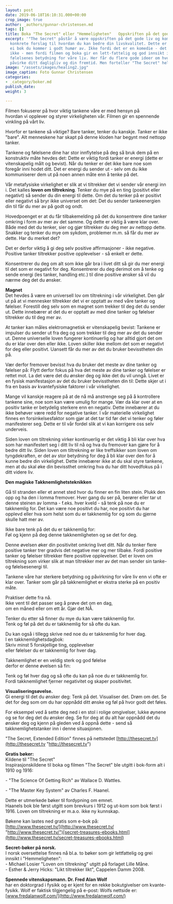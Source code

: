 ```yaml
---
layout: post
date: 2019-06-18T16:10:31.000+00:00
crop_image: true
author: _authors/gunnar-christensen.md
tags: []
title: Boka "The Secret" eller "Hemmeligheten"   Oppskriften på det gode liv
excerpt: '"The Secret" påstår å være oppskriften på det gode liv og kommer med flere
  konkrete forslag til hvordan du kan bedre din livskvalitet. Dette er en film og
  ei bok du kommer i godt humør av. Ikke fordi det er en komedie - det er den slett
  ikke - men fordi filmen og boka gir en lett-fattelig og god innsikt i tankenes og
  følelsenes betydning for våre liv. Her får du flere gode ideer om hvorledes du kan
  påvirke ditt dagligliv og din fremtid. Men forteller "The Secret" hele sannheten?'
image: "/assets/images/healing2.jpg"
image_caption: Foto Gunnar Christensen
categories:
- _category/boker.md
publish_date: 
weight: 3

---
```

Filmen fokuserer på hvor viktig tankene våre er med hensyn på  
hvordan vi opplever og styrer virkeligheten vår. Filmen gir en spennende vinkling på vårt liv.

Hvorfor er tankene så viktige? Bare tanker, tenker du kanskje. Tanker er ikke "bare". Alt menneskene har skapt på denne kloden har begynt med nettopp tanker.

Tankene og følelsene dine har stor innflytelse på deg så bruk dem på en konstruktiv måte hevdes det: Dette er viktig fordi tanker er energi (dette er vitenskapelig målt og bevist). Når du tenker er det ikke bare noe som foregår inni hodet ditt. Det er energi du sender ut - selv om du ikke kommuniserer dem ut på noen annen måte enn å tenke på det.

Vår metafysiske virkelighet er slik at vi tiltrekker det vi sender vår energi inn i. Det kalles **loven om tiltrekning**. Tenker du mye på en ting (positivt eller negativt) så sender du din energi til dette. Om det du tenker på er positivt eller negativt så bryr ikke universet om det: Det du sender tankeenergien din til får du mer av på godt og ondt.

Hovedpoenget er at du får tilbakemelding på det du konsentrere dine tanker omkring i form av mer av det samme. Og dette er viktig å være klar over. Både med det du tenker, sier og gjør tiltrekker du deg mer av nettopp dette. Snakker og tenker du mye om sykdom, problemer m.m. så får du mer av dette. Har du merket det?

Det er derfor viktig å gi deg selv positive affirmasjoner - ikke negative. Positive tanker tiltrekker positive opplevelser - så enkelt er dette.

Konsentrerer du deg om alt som ikke går bra i livet ditt så gir du mer energi til det som er negativt for deg. Konsentrerer du deg derimot om å tenke og sende energi (les tanker, handling etc.) til dine positive ønsker så vil du nærme deg det du ønsker.

**Magnet**  
Det hevdes å være en universell lov om tiltrekning i vår virkelighet. Den går ut på at vi mennesker tiltrekker det vi er opptatt av med våre tanker og følelser. Forestill deg selv som en magnet som trekker til deg det du sender ut. Dette innebærer at det du er opptatt av med dine tanker og følelser tiltrekker du til deg mer av.

At tanker kan måles elektromagnetisk er vitenskapelig bevist: Tankene er impulser du sender ut fra deg og som trekker til deg mer av det du sender ut. Denne universelle loven fungerer kontinuerlig og har alltid gjort det om du er klar over den eller ikke. Loven skiller ikke mellom det som er negativt for deg eller positivt. Uansett får du mer av det du bruker bevisstheten din på.

Vær derfor fremover bevisst hva du bruker det meste av dine tanker og følelser på: Flytt derfor fokus på hva det meste av dine tanker og følelser er rettet mot. La det være det du ønsker deg og ikke det du vil unngå. Livet er en fysisk manifestasjon av det du bruker bevisstheten din til: Dette skjer ut i fra en basis av kvantefysiske faktorer i vår virkelighet.

Mange vil kanskje reagere på at de nå må anstrenge seg på å kontrollere tankene sine, noe som kan være umulig for mange. Vær da klar over at en positiv tanke er betydelig sterkere enn en negativ. Dette innebærer at du ikke behøver være redd for negative tanker. I vår materielle virkelighet finnes en forsinkelsesfaktor som gjør at det tar tid før det vi tenker og føler manifesterer seg. Dette er til vår fordel slik at vi kan korrigere oss selv underveis.

Siden loven om tiltrekning virker kontinuerlig er det viktig å bli klar over hva som har manifestert seg i ditt liv til nå og hva du fremover kan gjøre for å bedre ditt liv. Siden loven om tiltrekning er like treffsikker som loven om tyngdekraften, er det av stor betydning for deg å bli klar over den for å kunne bedre din virkelighet. Dette innebærer ikke at du skal styre tankene, men at du skal øke din bevissthet omkring hva du har ditt hovedfokus på i ditt videre liv.

**Den magiske Takknemlighetsteknikken**

Gå til stranden eller et annet sted hvor du finner en fin liten stein. Plukk den opp og ha den i lomma fremover. Hver gang du ser på, berører eller tar ut denne steinen av lomma - f.eks. hver kveld - så tenk på noe du er takknemlig for. Det kan være noe positivt du har, noe positivt du har opplevd eller hva som helst som du er takknemlig for og som du gjerne skulle hatt mer av.

Ikke bare tenk på det du er takknemlig for:  
Føl og kjenn på deg denne takknemligheten og se det for deg.

Denne øvelsen øker din positivitet omkring livet ditt. Når du tenker flere positive tanker trer gradvis det negative mer og mer tilbake. Fordi positive tanker og følelser tiltrekker flere positive opplevelser. Det er loven om tiltrekning som virker slik at man tiltrekker mer av det man sender sin tanke- og følelsesenergi til.

Tankene våre har sterkere betydning og påvirkning for våre liv enn vi ofte er klar over. Tanker som går på takknemlighet er ekstra sterke på en positiv måte.

Praktiser dette fra nå.  
Ikke vent til det passer seg å prøve det om en dag,  
om en måned eller om ett år. Gjør det NÅ.

Tenker du etter så finner du mye du kan være takknemlig for.  
Tenk og føl på det du er takknemlig for så ofte du kan.

Du kan også i tillegg skrive ned noe du er takknemlig for hver dag.  
I en takknemlighetsdagbok:  
Skriv minst 5 forskjellige ting, opplevelser  
eller følelser du er takknemlig for hver dag.

Takknemlighet er en veldig sterk og god følelse  
derfor er denne øvelsen så fin:

Tenk og føl hver dag og så ofte du kan på noe du er takknemlig for.  
Fordi takknemlighet fjerner negativitet og skaper positivitet.

**Visualiseringsøvelse.**  
Gi energi til det du ønsker deg: Tenk på det. Visualiser det. Drøm om det. Se det for deg som om du har oppnådd ditt ønske og føl på hvor godt det føles.

For eksempel ved å sette deg ned i en stol i rolige omgivelser, lukke øynene og se for deg det du ønsker deg. Se for deg at du alt har oppnådd det du ønsker deg og kjenn på gleden ved å oppnå dette - send så takknemlighetstanker inn i denne situasjonen.

"The Secret, Extended Edition" finnes på nettstedet [http://thesecret.tv](http://thesecret.tv "http://thesecret.tv")

**Gratis bøker:**  
Kildene til "The Secret"  
 Inspirasjonskildene til boka og filmen "The Secret" ble utgitt i bok-form alt i 1910 og 1916:

\- "The Science Of Getting Rich" av Wallace D. Wattles.

\- "The Master Key System" av Charles F. Haanel.  
  
Dette er utmerkede bøker til fordypning om emnet.  
Haanels bok ble først utgitt som brevkurs i 1912 og ut-kom som bok først i 1916. Loven om tiltrekning er m.a.o. ikke ny kunnskap.

Bøkene kan lastes ned gratis som e-bok på:  
[http://www.thesecret.tv/](http://www.thesecret.tv/ "http://www.thesecret.tv/")[secret-treasures-ebooks.html](http://www.thesecret.tv/secret-treasures-ebooks.html)

**Secret-bøker på norsk.**  
I norsk oversettelse finnes nå bl.a. to bøker som gir lettfattelig og grei innsikt i "Hemmeligheten":  
\- Michael Losier "Loven om tiltrekning" utgitt på forlaget Lille Måne.  
\- Esther & Jerry Hicks: "Likt tiltrekker likt", Cappelen Damm 2008.

**Spennede vitenskapsmann. Dr. Fred Alan Wolf**  
har en doktorgrad i fysikk og er kjent for en rekke bokutgivelser om kvante-fysikk. Wolf er faktisk tilgjengelig på e-post: Wolfs nettside er: [www.fredalanwolf.com/](http://www.fredalanwolf.com/)